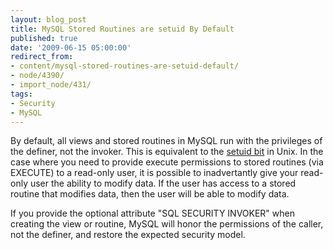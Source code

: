 ```yaml
---
layout: blog_post
title: MySQL Stored Routines are setuid By Default
published: true
date: '2009-06-15 05:00:00'
redirect_from:
- content/mysql-stored-routines-are-setuid-default/
- node/4390/
- import_node/431/
tags:
- Security
- MySQL
---
```


By default, all views and stored routines in MySQL run with the privileges of the definer, not the invoker. This is equivalent to the [setuid bit](http://en.wikipedia.org/wiki/Setuid) in Unix. In the case where you need to provide execute permissions to stored routines (via EXECUTE) to a read-only user, it is possible to inadvertantly give your read-only user the ability to modify data. If the user has access to a stored routine that modifies data, then the user will be able to modify data. 

If you provide the optional attribute "SQL SECURITY INVOKER" when creating the view or routine, MySQL will honor the permissions of the caller, not the definer, and restore the expected security model.
